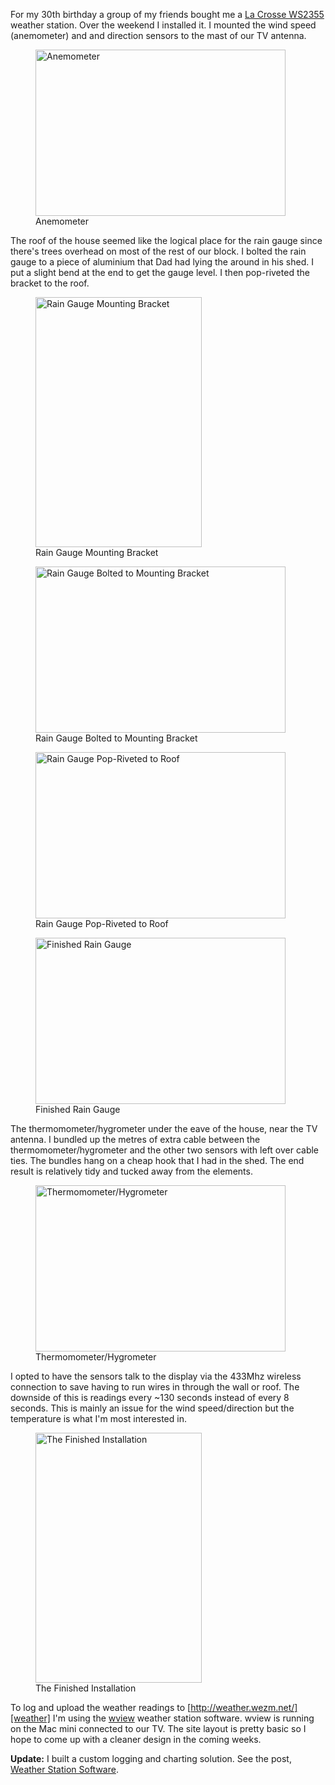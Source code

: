 For my 30th birthday a group of my friends bought me a [La Crosse
WS2355][WS2355] weather station. Over the weekend I installed it.
I mounted the wind speed
(anemometer) and and direction sensors to the mast of our TV antenna.

<figure>
  <a href="/images/2010/09/_MG_9070.jpg" rel="prettyPhoto[weather]"><img src="/images/2010/09/_MG_9070-small.jpg" width="400" height="266" alt="Anemometer" /></a>
  <figcaption>Anemometer</figcaption>
</figure>

The roof of the house seemed like the logical place for the rain gauge since
there's trees overhead on most of the rest of our block. I bolted the rain
gauge to a piece of aluminium that Dad had lying the around in his shed. I put
a slight bend at the end to get the gauge level. I then pop-riveted the bracket
to the roof.

<figure>
  <a href="/images/2010/09/_MG_9066.jpg" rel="prettyPhoto[weather]"><img src="/images/2010/09/_MG_9066-small.jpg" width="266" height="400" alt="Rain Gauge Mounting Bracket" /></a>
  <figcaption>Rain Gauge Mounting Bracket</figcaption>
</figure>

<figure>
  <a href="/images/2010/09/_MG_9067.jpg" rel="prettyPhoto[weather]"><img src="/images/2010/09/_MG_9067-small.jpg" width="400" height="266" alt="Rain Gauge Bolted to Mounting Bracket" /></a>
  <figcaption>Rain Gauge Bolted to Mounting Bracket</figcaption>
</figure>

<figure>
  <a href="/images/2010/09/_MG_9068.jpg" rel="prettyPhoto[weather]"><img src="/images/2010/09/_MG_9068-small.jpg" width="400" height="266" alt="Rain Gauge Pop-Riveted to Roof" /></a>
  <figcaption>Rain Gauge Pop-Riveted to Roof</figcaption>
</figure>

<figure>
  <a href="/images/2010/09/_MG_9069.jpg" rel="prettyPhoto[weather]"><img src="/images/2010/09/_MG_9069-small.jpg" width="400" height="266" alt="Finished Rain Gauge" /></a>
  <figcaption>Finished Rain Gauge</figcaption>
</figure>

The thermomometer/hygrometer under the eave of the house, near the TV
antenna. I bundled up the metres of extra cable between the
thermomometer/hygrometer and the other two sensors with left over cable ties.
The bundles hang on a cheap hook that I had in the shed. The end result is
relatively tidy and tucked away from the elements.

<figure>
  <a href="/images/2010/09/_MG_9081.jpg" rel="prettyPhoto[weather]"><img src="/images/2010/09/_MG_9081-small.jpg" width="400" height="266" alt="Thermomometer/Hygrometer" /></a>
  <figcaption>Thermomometer/Hygrometer</figcaption>
</figure>

I opted to have the sensors talk to the display via the 433Mhz wireless
connection to save having to run wires in through the wall or roof. The
downside of this is readings every ~130 seconds instead of every 8 seconds.
This is mainly an issue for the wind speed/direction but the temperature is
what I'm most interested in.

<figure>
  <a href="/images/2010/09/_IM_9078-9080.jpg" rel="prettyPhoto[weather]"><img src="/images/2010/09/_IM_9078-9080-small.jpg" width="266" height="400" alt="The Finished Installation" /></a>
  <figcaption>The Finished Installation</figcaption>
</figure>

To log and upload the weather readings to [http://weather.wezm.net/][weather]
I'm using the [wview][wview] weather station software. wview is running on the
Mac mini connected to our TV. The site layout is pretty basic so I hope to come
up with a cleaner design in the coming weeks.

**Update:** I built a custom logging and charting solution. See the post,
[Weather Station Software][software].

[software]: /technical/2010/09/weather-station-software/
[WS2355]: http://www.lacrossetechnology.com.au/shop2/product_info.php?cPath=21&products_id=93
[wview]: http://www.wviewweather.com/
[weather]: http://weather.wezm.net/
